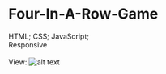 # Four-In-A-Row-Game
HTML; CSS; JavaScript;
<br/>
Responsive 
<br/>
<br/>
View:
![alt text](https://res.cloudinary.com/dyy8fcstp/image/upload/v1583329686/ViewGame_jxt4rr.gif)
